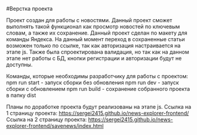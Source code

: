 #Верстка проекта

Проект создан для работы с новостями.
Данный проект сможет выполнять такой функционал как просмотр новостей по ключевым словам, а также их сохранение.
Данный проект сделан по макету для команды Яндекса.
На данный момент переход в сохраненные статьи возможен только по ссылке, так как авторизация настраивается на этапе js.
Также была спроектирована валидация, но так как на данном этапе нет работы с БД, кнопки регистрации и авторизации будут не доступны.

Команды, которые необходимы разработчику для работы с проектом:
npm run start - запуск сборки без обновления
npm run dev - запуск сборки с обновлением
npm run build - сохранение собранного проекта в папку dist

Планы по доработке проекта будут реализованы на этапе js.
Ссылка на 1 страницу проекта: https://sergei2415.github.io/news-explorer-frontend/
Ссылка на 2 страницу проекта: https://sergei2415.github.io/news-explorer-frontend/savenews/index.html
